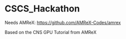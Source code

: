 # CSCS_Hackathon


Needs AMReX:   https://github.com/AMReX-Codes/amrex


Based on the CNS GPU Tutorial from AMReX
